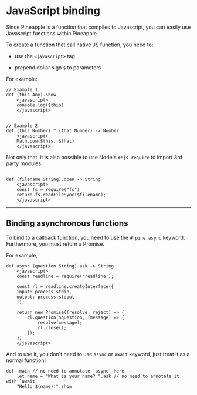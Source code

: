 # JavaScript binding

Since Pineapple is a function that compiles to Javascript, you can easily use Javascript functions within Pineapple.

To create a function that call native JS function, you need to:  

- use the `<javascript>` tag  

- prepend dollar sign `$` to parameters

For example:

```pine
// Example 1
def (this Any).show
    <javascript>
    console.log($this)
    </javascript>


// Example 2
def (this Number) ^ (that Number) -> Number
    <javascript>
    Math.pow($this, $that)
    </javascript>
```

Not only that, it is also possible to use Node's `#!js require` to import 3rd party modules.

```pine

def (filename String).open -> String
    <javascript>
    const fs = require("fs")
    return fs.readFileSync($filename);
    </javascript>
```

---

## Binding asynchronous functions

To bind to a callback function, you need to use the `#!pine async` keyword.  
Furthermore, you must return a Promise.

For example,

```pine
def async (question String).ask -> String
    <javascript>
    const readline = require('readline');

    const rl = readline.createInterface({
    input: process.stdin,
    output: process.stdout
    });

    return new Promise((resolve, reject) => {
        rl.question($question, (message) => {
            resolve(message);
            rl.close();
        });
    })
    </javascript>
```

And to use it, you don't need to use `async` or `await` keyword, just treat it as a normal function!

```pine
def .main // no need to annotate `async` here
    let name = "What is your name? ".ask // no need to annotate it with `await`
    "Hello $(name)!".show
```